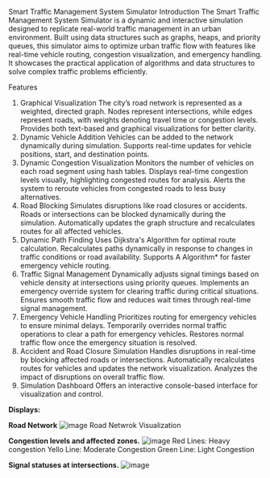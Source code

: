 Smart Traffic Management System Simulator
Introduction
The Smart Traffic Management System Simulator is a dynamic and interactive simulation designed to replicate real-world traffic management in an urban environment. Built using data structures such as graphs, heaps, and priority queues, this simulator aims to optimize urban traffic flow with features like real-time vehicle routing, congestion visualization, and emergency handling. It showcases the practical application of algorithms and data structures to solve complex traffic problems efficiently.

Features
1. Graphical Visualization
The city’s road network is represented as a weighted, directed graph.
Nodes represent intersections, while edges represent roads, with weights denoting travel time or congestion levels.
Provides both text-based and graphical visualizations for better clarity.
2. Dynamic Vehicle Addition
Vehicles can be added to the network dynamically during simulation.
Supports real-time updates for vehicle positions, start, and destination points.
3. Dynamic Congestion Visualization
Monitors the number of vehicles on each road segment using hash tables.
Displays real-time congestion levels visually, highlighting congested routes for analysis.
Alerts the system to reroute vehicles from congested roads to less busy alternatives.
4. Road Blocking
Simulates disruptions like road closures or accidents.
Roads or intersections can be blocked dynamically during the simulation.
Automatically updates the graph structure and recalculates routes for all affected vehicles.
5. Dynamic Path Finding
Uses Dijkstra's Algorithm for optimal route calculation.
Recalculates paths dynamically in response to changes in traffic conditions or road availability.
Supports A Algorithm* for faster emergency vehicle routing.
6. Traffic Signal Management
Dynamically adjusts signal timings based on vehicle density at intersections using priority queues.
Implements an emergency override system for clearing traffic during critical situations.
Ensures smooth traffic flow and reduces wait times through real-time signal management.
7. Emergency Vehicle Handling
Prioritizes routing for emergency vehicles to ensure minimal delays.
Temporarily overrides normal traffic operations to clear a path for emergency vehicles.
Restores normal traffic flow once the emergency situation is resolved.
8. Accident and Road Closure Simulation
Handles disruptions in real-time by blocking affected roads or intersections.
Automatically recalculates routes for vehicles and updates the network visualization.
Analyzes the impact of disruptions on overall traffic flow.
9. Simulation Dashboard
Offers an interactive console-based interface for visualization and control.


**Displays:**


**Road Network**
![image](https://github.com/user-attachments/assets/614b19bd-06fe-4590-ba9f-36009f441e69)
Road Netwrok Visualization

**Congestion levels and affected zones.**
![image](https://github.com/user-attachments/assets/dcfb131c-7950-44b1-87f1-ecb347660215)
Red Lines: Heavy congestion
Yello Line: Moderate Congestion
Green Line: Light Congestion


**Signal statuses at intersections.**
![image](https://github.com/user-attachments/assets/e90d9cb8-5446-4d64-a7f0-35cbcb7f5baa)
